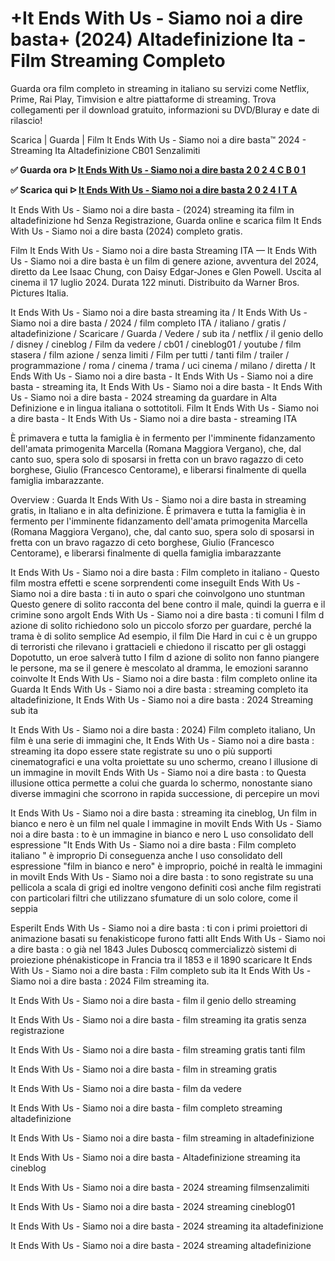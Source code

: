# +It Ends With Us - Siamo noi a dire basta+ (2024) Altadefinizione Ita - Film Streaming Completo


Guarda ora film completo in streaming in italiano su servizi come Netflix, Prime, Rai Play, Timvision e altre piattaforme di streaming. Trova collegamenti per il download gratuito, informazioni su DVD/Bluray e date di rilascio!

Scarica | Guarda | Film It Ends With Us - Siamo noi a dire basta™ 2024 - Streaming Ita Altadefinizione CB01 Senzalimiti


**✅ Guarda ora ᐅ [It Ends With Us - Siamo noi a dire basta 2 0 2 4 C B 0 1](https://is.gd/bwYx5T)**

**✅ Scarica qui ᐅ [It Ends With Us - Siamo noi a dire basta 2 0 2 4 I T A](https://is.gd/bwYx5T)**

It Ends With Us - Siamo noi a dire basta - (2024) streaming ita film in altadefinizione hd Senza Registrazione, Guarda online e scarica film It Ends With Us - Siamo noi a dire basta (2024) completo gratis.

Film It Ends With Us - Siamo noi a dire basta Streaming ITA — It Ends With Us - Siamo noi a dire basta è un film di genere azione, avventura del 2024, diretto da Lee Isaac Chung, con Daisy Edgar-Jones e Glen Powell. Uscita al cinema il 17 luglio 2024. Durata 122 minuti. Distribuito da Warner Bros. Pictures Italia.

It Ends With Us - Siamo noi a dire basta streaming ita / It Ends With Us - Siamo noi a dire basta / 2024 / film completo ITA / italiano / gratis / altadefinizione / Scaricare / Guarda / Vedere / sub ita / netflix / il genio dello / disney / cineblog / Film da vedere / cb01 / cineblog01 / youtube / film stasera / film azione / senza limiti / Film per tutti / tanti film / trailer / programmazione / roma / cinema / trama / uci cinema / milano / diretta / It Ends With Us - Siamo noi a dire basta - It Ends With Us - Siamo noi a dire basta - streaming ita, It Ends With Us - Siamo noi a dire basta - It Ends With Us - Siamo noi a dire basta - 2024 streaming da guardare in Alta Definizione e in lingua italiana o sottotitoli. Film It Ends With Us - Siamo noi a dire basta - It Ends With Us - Siamo noi a dire basta - streaming ITA

È primavera e tutta la famiglia è in fermento per l'imminente fidanzamento dell'amata primogenita Marcella (Romana Maggiora Vergano), che, dal canto suo, spera solo di sposarsi in fretta con un bravo ragazzo di ceto borghese, Giulio (Francesco Centorame), e liberarsi finalmente di quella famiglia imbarazzante.

Overview : Guarda It Ends With Us - Siamo noi a dire basta in streaming gratis, in Italiano e in alta definizione. È primavera e tutta la famiglia è in fermento per l'imminente fidanzamento dell'amata primogenita Marcella (Romana Maggiora Vergano), che, dal canto suo, spera solo di sposarsi in fretta con un bravo ragazzo di ceto borghese, Giulio (Francesco Centorame), e liberarsi finalmente di quella famiglia imbarazzante

It Ends With Us - Siamo noi a dire basta : Film completo in italiano - Questo film mostra effetti e scene sorprendenti come inseguiIt Ends With Us - Siamo noi a dire basta : ti in auto o spari che coinvolgono uno stuntman Questo genere di solito racconta del bene contro il male, quindi la guerra e il crimine sono argoIt Ends With Us - Siamo noi a dire basta : ti comuni I film d azione di solito richiedono solo un piccolo sforzo per guardare, perché la trama è di solito semplice Ad esempio, il film Die Hard in cui c è un gruppo di terroristi che rilevano i grattacieli e chiedono il riscatto per gli ostaggi Dopotutto, un eroe salverà tutto I film d azione di solito non fanno piangere le persone, ma se il genere è mescolato al dramma, le emozioni saranno coinvolte It Ends With Us - Siamo noi a dire basta : film completo online ita Guarda It Ends With Us - Siamo noi a dire basta : streaming completo ita altadefinizione, It Ends With Us - Siamo noi a dire basta : 2024 Streaming sub ita

It Ends With Us - Siamo noi a dire basta : 2024) Film completo italiano, Un film è una serie di immagini che, It Ends With Us - Siamo noi a dire basta : streaming ita dopo essere state registrate su uno o più supporti cinematografici e una volta proiettate su uno schermo, creano l illusione di un immagine in moviIt Ends With Us - Siamo noi a dire basta : to Questa illusione ottica permette a colui che guarda lo schermo, nonostante siano diverse immagini che scorrono in rapida successione, di percepire un movi

It Ends With Us - Siamo noi a dire basta : streaming ita cineblog, Un film in bianco e nero è un film nel quale l immagine in moviIt Ends With Us - Siamo noi a dire basta : to è un immagine in bianco e nero L uso consolidato dell espressione "It Ends With Us - Siamo noi a dire basta : Film completo italiano " è improprio Di conseguenza anche l uso consolidato dell espressione "film in bianco e nero" è improprio, poiché in realtà le immagini in moviIt Ends With Us - Siamo noi a dire basta : to sono registrate su una pellicola a scala di grigi ed inoltre vengono definiti così anche film registrati con particolari filtri che utilizzano sfumature di un solo colore, come il seppia

EsperiIt Ends With Us - Siamo noi a dire basta : ti con i primi proiettori di animazione basati su fenakisticope furono fatti alIt Ends With Us - Siamo noi a dire basta : o già nel 1843 Jules Duboscq commercializzò sistemi di proiezione phénakisticope in Francia tra il 1853 e il 1890 scaricare It Ends With Us - Siamo noi a dire basta : Film completo sub ita It Ends With Us - Siamo noi a dire basta : 2024 Film streaming ita.

It Ends With Us - Siamo noi a dire basta - film il genio dello streaming





It Ends With Us - Siamo noi a dire basta - film streaming ita gratis senza registrazione





It Ends With Us - Siamo noi a dire basta - film streaming gratis tanti film





It Ends With Us - Siamo noi a dire basta - film in streaming gratis





It Ends With Us - Siamo noi a dire basta - film da vedere





It Ends With Us - Siamo noi a dire basta - film completo streaming altadefinizione





It Ends With Us - Siamo noi a dire basta - film streaming in altadefinizione





It Ends With Us - Siamo noi a dire basta - Altadefinizione streaming ita cineblog





It Ends With Us - Siamo noi a dire basta - 2024 streaming filmsenzalimiti





It Ends With Us - Siamo noi a dire basta - 2024 streaming cineblog01





It Ends With Us - Siamo noi a dire basta - 2024 streaming ita altadefinizione





It Ends With Us - Siamo noi a dire basta - 2024 streaming altadefinizione
